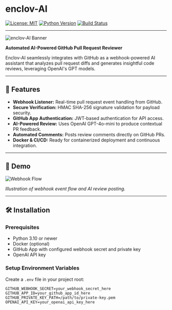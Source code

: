 # enclov-AI

[![License: MIT](https://img.shields.io/badge/License-MIT-blue.svg)](LICENSE)
[![Python Version](https://img.shields.io/badge/python-3.10+-blue.svg)](https://www.python.org/downloads/)
[![Build Status](https://github.com/Web4application/enclov-AI/actions/workflows/docker-ci.yml/badge.svg)](https://github.com/Web4application/enclov-AI/actions)

---

![enclov-AI Banner](./docs/assets/enclov-ai-banner.png)

**Automated AI-Powered GitHub Pull Request Reviewer**

Enclov-AI seamlessly integrates with GitHub as a webhook-powered AI assistant that analyzes pull request diffs and generates insightful code reviews, leveraging OpenAI's GPT models.

---

## 🚀 Features

- **Webhook Listener:** Real-time pull request event handling from GitHub.
- **Secure Verification:** HMAC SHA-256 signature validation for payload security.
- **GitHub App Authentication:** JWT-based authentication for API access.
- **AI-Powered Review:** Uses OpenAI GPT-4o-mini to produce contextual PR feedback.
- **Automated Comments:** Posts review comments directly on GitHub PRs.
- **Docker & CI/CD:** Ready for containerized deployment and continuous integration.

---

## 📸 Demo

![Webhook Flow](./docs/assets/webhook-flow.png)

*Illustration of webhook event flow and AI review posting.*

---

## 🛠️ Installation

### Prerequisites

- Python 3.10 or newer
- Docker (optional)
- GitHub App with configured webhook secret and private key
- OpenAI API key

### Setup Environment Variables

Create a `.env` file in your project root:

```env
GITHUB_WEBHOOK_SECRET=your_webhook_secret_here
GITHUB_APP_ID=your_github_app_id_here
GITHUB_PRIVATE_KEY_PATH=/path/to/private-key.pem
OPENAI_API_KEY=your_openai_api_key_here
